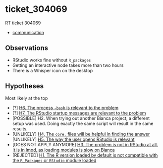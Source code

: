 # ticket_304069

RT ticket 304069

- [communication](communication.md)

## Observations

- RStudio works fine without `R_packages`
- Getting an interactive node takes more than two hours
- There is a Whisper icon on the desktop

## Hypotheses

Most likely at the top

- [?] [H6. The process `-bash` is relevant to the problem](hypothesis_6.md)
- [?] [H7. The RStudio startup messages are relevant to the problem](hypothesis_7.md)
- [POSSIBLE] H2. When trying out another Bianca project, a different setup was used.
  Doing exactly the same script will result in the same results.
- [UNLIKELY] [H4. The `core.` files will be helpful in finding the answer](hypothesis_4.md)
  [UNLIKELY] [H5. The way the user opens RStudio is relevant](hypothesis_5.md)
- [DOES NOT APPLY ANYMORE] [H3. The problem is not in RStudio at all. It is in lmod, as loading modules is slow on Bianca](hypothesis_3.md)
- [REJECTED] [H1. The R version loaded by default is not compatible with the `R_Packages` or `RStudio` module loaded](hypothesis_1.md)
